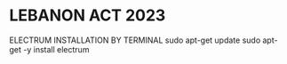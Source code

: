# LEBANON ACT 2023


ELECTRUM INSTALLATION BY TERMINAL 
sudo apt-get update
sudo apt-get -y install electrum

